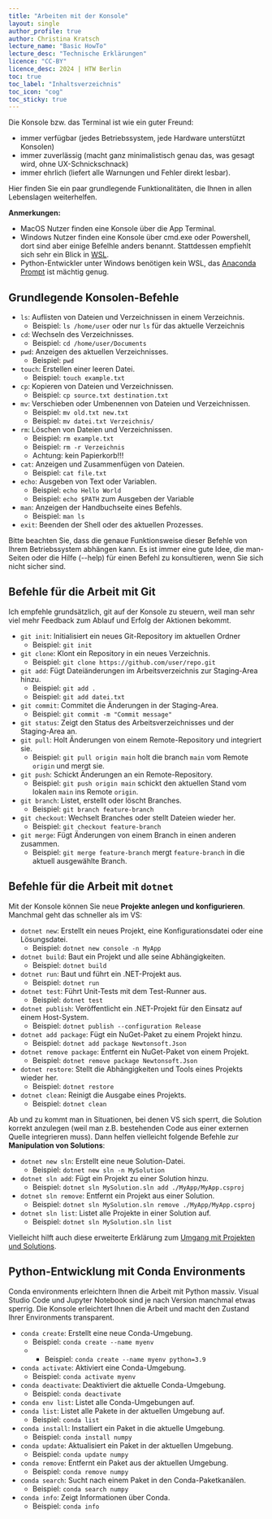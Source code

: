 ```yaml
---
title: "Arbeiten mit der Konsole"
layout: single
author_profile: true
author: Christina Kratsch
lecture_name: "Basic HowTo"
lecture_desc: "Technische Erklärungen"
licence: "CC-BY"
licence_desc: 2024 | HTW Berlin 
toc: true
toc_label: "Inhaltsverzeichnis"
toc_icon: "cog"
toc_sticky: true 
---
```


Die Konsole bzw. das Terminal ist wie ein guter Freund:
* immer verfügbar (jedes Betriebssystem, jede Hardware unterstützt Konsolen)
* immer zuverlässig (macht ganz minimalistisch genau das, was gesagt wird, ohne UX-Schnickschnack)
* immer ehrlich (liefert alle Warnungen und Fehler direkt lesbar).

Hier finden Sie ein paar grundlegende Funktionalitäten, die Ihnen in allen Lebenslagen weiterhelfen.

**Anmerkungen:**
- MacOS Nutzer finden eine Konsole über die App Terminal.
- Windows Nutzer finden eine Konsole über cmd.exe oder Powershell, dort sind aber einige Befelhle anders benannt. Stattdessen empfiehlt sich sehr ein Blick in [WSL](https://learn.microsoft.com/en-us/windows/wsl/about).
- Python-Entwickler unter Windows benötigen kein WSL, das [Anaconda Prompt](https://www.anaconda.com/) ist mächtig genug.

## Grundlegende Konsolen-Befehle

- `ls`: Auflisten von Dateien und Verzeichnissen in einem Verzeichnis.
    - Beispiel: `ls /home/user` oder nur `ls` für das aktuelle Verzeichnis
- `cd`: Wechseln des Verzeichnisses.
    - Beispiel: `cd /home/user/Documents`
- `pwd`: Anzeigen des aktuellen Verzeichnisses.
    - Beispiel: `pwd`
- `touch`: Erstellen einer leeren Datei.
    - Beispiel: `touch example.txt`
- `cp`: Kopieren von Dateien und Verzeichnissen.
    - Beispiel: `cp source.txt destination.txt`
- `mv`: Verschieben oder Umbenennen von Dateien und Verzeichnissen.
    - Beispiel: `mv old.txt new.txt`
    - Beispiel: `mv datei.txt Verzeichnis/`
- `rm`: Löschen von Dateien und Verzeichnissen.
    - Beispiel: `rm example.txt`
    - Beispiel: `rm -r Verzeichnis`
    - Achtung: kein Papierkorb!!!
- `cat`: Anzeigen und Zusammenfügen von Dateien.
    - Beispiel: `cat file.txt`
- `echo`: Ausgeben von Text oder Variablen.
    - Beispiel: `echo Hello World`
    - Beispiel: `echo $PATH` zum Ausgeben der Variable
- `man`: Anzeigen der Handbuchseite eines Befehls.
    - Beispiel: `man ls`
- `exit`: Beenden der Shell oder des aktuellen Prozesses.

Bitte beachten Sie, dass die genaue Funktionsweise dieser Befehle von Ihrem Betriebssystem abhängen kann. Es ist immer eine gute Idee, die man-Seiten oder die Hilfe (--help) für einen Befehl zu konsultieren, wenn Sie sich nicht sicher sind.


## Befehle für die Arbeit mit Git

Ich empfehle grundsätzlich, git auf der Konsole zu steuern, weil man sehr viel mehr Feedback zum Ablauf und Erfolg der Aktionen bekommt.

- `git init`: Initialisiert ein neues Git-Repository im aktuellen Ordner
    - Beispiel: `git init`
- `git clone`: Klont ein Repository in ein neues Verzeichnis.
    - Beispiel: `git clone https://github.com/user/repo.git`
- `git add`: Fügt Dateiänderungen im Arbeitsverzeichnis zur Staging-Area hinzu.
    - Beispiel: `git add .`
    - Beispiel: `git add datei.txt`
- `git commit`: Commitet die Änderungen in der Staging-Area.
    - Beispiel: `git commit -m "Commit message"`
- `git status`: Zeigt den Status des Arbeitsverzeichnisses und der Staging-Area an.
- `git pull`: Holt Änderungen von einem Remote-Repository und integriert sie.
    - Beispiel: `git pull origin main` holt die branch `main` vom Remote `origin` und mergt sie.
- `git push`: Schickt Änderungen an ein Remote-Repository.
    - Beispiel: `git push origin main` schickt den aktuellen Stand vom lokalen `main` ins Remote `origin`.
- `git branch`: Listet, erstellt oder löscht Branches.
    - Beispiel: `git branch feature-branch`
- `git checkout`: Wechselt Branches oder stellt Dateien wieder her.
    - Beispiel: `git checkout feature-branch`
- `git merge`: Fügt Änderungen von einem Branch in einen anderen zusammen.
    - Beispiel: `git merge feature-branch` mergt `feature-branch` in die aktuell ausgewählte Branch.


## Befehle für die Arbeit mit `dotnet`

Mit der Konsole können Sie neue **Projekte anlegen und konfigurieren**. Manchmal geht das schneller als im VS:

- `dotnet new`: Erstellt ein neues Projekt, eine Konfigurationsdatei oder eine Lösungsdatei.
    - Beispiel: `dotnet new console -n MyApp`
- `dotnet build`: Baut ein Projekt und alle seine Abhängigkeiten.
    - Beispiel: `dotnet build`
- `dotnet run`: Baut und führt ein .NET-Projekt aus.
    - Beispiel: `dotnet run`
- `dotnet test`: Führt Unit-Tests mit dem Test-Runner aus.
    - Beispiel: `dotnet test`
- `dotnet publish`: Veröffentlicht ein .NET-Projekt für den Einsatz auf einem Host-System.
    - Beispiel: `dotnet publish --configuration Release`
- `dotnet add package`: Fügt ein NuGet-Paket zu einem Projekt hinzu.
    - Beispiel: `dotnet add package Newtonsoft.Json`
- `dotnet remove package`: Entfernt ein NuGet-Paket von einem Projekt.
    - Beispiel: `dotnet remove package Newtonsoft.Json`
- `dotnet restore`: Stellt die Abhängigkeiten und Tools eines Projekts wieder her.
    - Beispiel: `dotnet restore`
- `dotnet clean`: Reinigt die Ausgabe eines Projekts.
    - Beispiel: `dotnet clean`

Ab und zu kommt man in Situationen, bei denen VS sich sperrt, die Solution korrekt anzulegen (weil man z.B. bestehenden Code aus einer externen Quelle integrieren muss). Dann helfen vielleicht folgende Befehle zur **Manipulation von Solutions**:

- `dotnet new sln`: Erstellt eine neue Solution-Datei.
    - Beispiel: `dotnet new sln -n MySolution`
- `dotnet sln add`: Fügt ein Projekt zu einer Solution hinzu.
    - Beispiel: `dotnet sln MySolution.sln add ./MyApp/MyApp.csproj`
- `dotnet sln remove`: Entfernt ein Projekt aus einer Solution.
    - Beispiel: `dotnet sln MySolution.sln remove ./MyApp/MyApp.csproj`
- `dotnet sln list`: Listet alle Projekte in einer Solution auf.
    - Beispiel: `dotnet sln MySolution.sln list`

Vielleicht hilft auch diese erweiterte Erklärung zum [Umgang mit Projekten und Solutions](https://learn.microsoft.com/en-us/visualstudio/ide/creating-solutions-and-projects).

## Python-Entwicklung mit Conda Environments

Conda environments erleichtern Ihnen die Arbeit mit Python massiv. Visual Studio Code und Jupyter Notebook sind je nach Version manchmal etwas sperrig. Die Konsole erleichtert Ihnen die Arbeit und macht den Zustand Ihrer Environments transparent.

- `conda create`: Erstellt eine neue Conda-Umgebung.
    - Beispiel: `conda create --name myenv`
    - - Beispiel: `conda create --name myenv python=3.9`
- `conda activate`: Aktiviert eine Conda-Umgebung.
    - Beispiel: `conda activate myenv`
- `conda deactivate`: Deaktiviert die aktuelle Conda-Umgebung.
    - Beispiel: `conda deactivate`
- `conda env list`: Listet alle Conda-Umgebungen auf.
- `conda list`: Listet alle Pakete in der aktuellen Umgebung auf.
    - Beispiel: `conda list`
- `conda install`: Installiert ein Paket in die aktuelle Umgebung.
    - Beispiel: `conda install numpy`
- `conda update`: Aktualisiert ein Paket in der aktuellen Umgebung.
    - Beispiel: `conda update numpy`
- `conda remove`: Entfernt ein Paket aus der aktuellen Umgebung.
    - Beispiel: `conda remove numpy`
- `conda search`: Sucht nach einem Paket in den Conda-Paketkanälen.
    - Beispiel: `conda search numpy`
- `conda info`: Zeigt Informationen über Conda.
    - Beispiel: `conda info`
